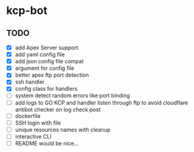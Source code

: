 # kcp-bot

## TODO

- [x] add Apex Server support
- [x] add yaml config file
- [x] add json config file compat
- [x] argument for config file
- [x] better apex ftp port detection
- [x] ssh handler
- [x] config class for handlers
- [ ] system detect random errors like port binding
- [ ] add logs to GO KCP and handler listen through ftp to avoid cloudflare antibot checker on log check post
- [ ] dockerfile
- [ ] SSH login with file
- [ ] unique resources names with cleanup
- [ ] interactive CLI
- [ ] README would be nice...